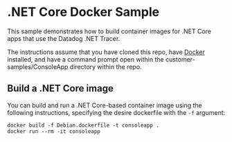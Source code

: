 # .NET Core Docker Sample
This sample demonstrates how to build container images for .NET Core apps that use the Datadog .NET Tracer.

The instructions assume that you have cloned this repo, have [Docker](https://www.docker.com/products/docker) installed, and have a command prompt open within the customer-samples/ConsoleApp directory within the repo.

## Build a .NET Core image
You can build and run a .NET Core-based container image using the following instructions, specifying the desire dockerfile with the `-f` argument:

```console
docker build -f Debian.dockerfile -t consoleapp .
docker run --rm -it consoleapp
```
